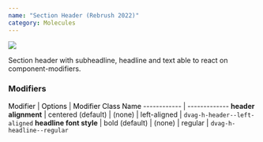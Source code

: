 ```yaml
---
name: "Section Header (Rebrush 2022)"
category: Molecules
---
```


<a href="https://www.figma.com/file/YGsJLbagR6pXmnuZ7pPHsE/AEM-Content?node-id=9457%3A91104&t=ah0lV3vCmXA1wHyy-0" target="_blank" class="dvag-lsg-figma-link" title="Show on Figma">
  <img src="../resources/lsg/figma-logo.svg" class="dvag-lsg-figma-link__icon" />
</a>

Section header with subheadline, headline and text able to react on component-modifiers.

### Modifiers

<span style="color: #000;">Modifier</span> | <span style="color: #000;">Options</span> | <span style="color: #000;">Modifier Class Name</span>
------------ | -------------
<b>header alignment</b>          | centered (default)        | (none)
                                 | left-aligned              | `dvag-h-header--left-aligned`
<b>headline font style</b>       | bold (default)            | (none)
                                 | regular                   | `dvag-h-headline--regular`

```dvag-m-section-header:dvag-m-section-header.html
```
